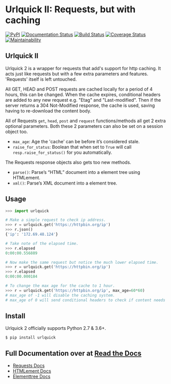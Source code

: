 # Urlquick II: Requests, but with caching

[![PyPI](https://img.shields.io/pypi/v/urlquick)](https://pypi.org/project/urlquick/)
[![Documentation Status](https://readthedocs.org/projects/urlquick/badge/?version=stable)](https://urlquick.readthedocs.io/en/stable/)
[![Build Status](https://www.travis-ci.com/willforde/urlquick.svg?branch=master)](https://www.travis-ci.com/willforde/urlquick)
[![Coverage Status](https://coveralls.io/repos/github/willforde/urlquick/badge.svg?branch=master)](https://coveralls.io/github/willforde/urlquick?branch=master)
[![Maintainability](https://api.codeclimate.com/v1/badges/4f622589a4b8e24ac996/maintainability)](https://codeclimate.com/github/willforde/urlquick/maintainability)


## Urlquick II
Urlquick 2 is a wrapper for requests that add's support for http caching.
It acts just like requests but with a few extra parameters and features.
'Requests' itself is left untouched.

All GET, HEAD and POST requests are cached locally for a period of 4 hours, this can be changed. When the cache expires,
conditional headers are added to any new request e.g. "Etag" and "Last-modified". Then if the server
returns a 304 Not-Modified response, the cache is used, saving having to re-download the content body.

All of Requests `get`, `head`, `post` and `request` functions/methods all get 2 extra optional parameters.
Both these 2 parameters can also be set on a session object too.
* `max_age`: Age the 'cache' can be before it’s considered stale.
* `raise_for_status`: Boolean that when set to `True` will call `resp.raise_for_status()` for you automatically.

The Requests response objects also gets too new methods.
* `parse()`: Parse’s “HTML” document into a element tree using HTMLement.
* `xml()`: Parse’s XML document into a element tree.

## Usage

```python
>>> import urlquick

# Make a simple request to check ip address.
>>> r = urlquick.get('https://httpbin.org/ip')
>>> r.json()
{'ip': '172.69.48.124'}

# Take note of the elapsed time.
>>> r.elapsed
0:00:00.556889

# Now make the same request but notice the much lower elapsed time.
>>> r = urlquick.get('https://httpbin.org/ip')
>>> r.elapsed
0:00:00.000184

# To change the max age for the cache to 1 hour.
>>> r = urlquick.get('https://httpbin.org/ip', max_age=60*60)
# max_age of -1 will disable the caching system.
# max_age of 0 will send conditional headers to check if content needs to be redownloaded.
```


## Install
Urlquick 2 officially supports Python 2.7 & 3.6+.
```console
$ pip install urlquick
```

## Full Documentation over at [Read the Docs](https://urlquick.readthedocs.io)

* [Requests Docs](https://requests.readthedocs.io/en/master/)
* [HTMLement Docs](https://python-htmlement.readthedocs.io/en/stable/?badge=stable)
* [Elementtree Docs](https://docs.python.org/3/library/xml.etree.elementtree.html)
